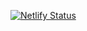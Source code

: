 [![Netlify Status](https://api.netlify.com/api/v1/badges/43610a35-c456-4b02-8668-0b925c306eb6/deploy-status)](https://app.netlify.com/sites/ians3dp-v03/deploys)
